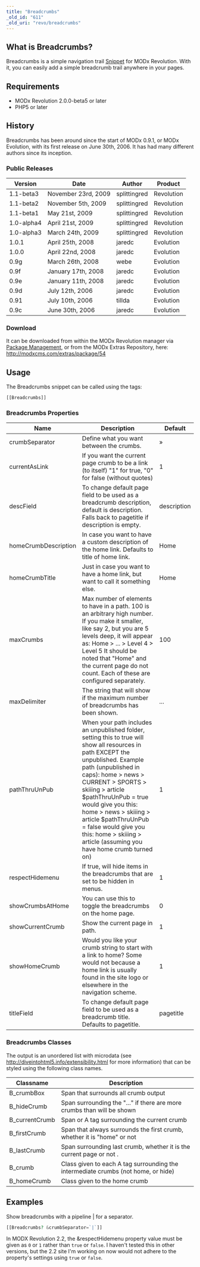 ```yaml
---
title: "Breadcrumbs"
_old_id: "611"
_old_uri: "revo/breadcrumbs"
---
```


## What is Breadcrumbs?

Breadcrumbs is a simple navigation trail [Snippet](developing-in-modx/basic-development/snippets "Snippets") for MODx Revolution. With it, you can easily add a simple breadcrumb trail anywhere in your pages.

## Requirements

- MODx Revolution 2.0.0-beta5 or later
- PHP5 or later

## History

Breadcrumbs has been around since the start of MODx 0.9.1, or MODx Evolution, with its first release on June 30th, 2006. It has had many different authors since its inception.

### Public Releases

| Version    | Date                | Author       | Product    |
| ---------- | ------------------- | ------------ | ---------- |
| 1.1-beta3  | November 23rd, 2009 | splittingred | Revolution |
| 1.1-beta2  | November 5th, 2009  | splittingred | Revolution |
| 1.1-beta1  | May 21st, 2009      | splittingred | Revolution |
| 1.0-alpha4 | April 21st, 2009    | splittingred | Revolution |
| 1.0-alpha3 | March 24th, 2009    | splittingred | Revolution |
| 1.0.1      | April 25th, 2008    | jaredc       | Evolution  |
| 1.0.0      | April 22nd, 2008    | jaredc       | Evolution  |
| 0.9g       | March 26th, 2008    | webe         | Evolution  |
| 0.9f       | January 17th, 2008  | jaredc       | Evolution  |
| 0.9e       | January 11th, 2008  | jaredc       | Evolution  |
| 0.9d       | July 12th, 2006     | jaredc       | Evolution  |
| 0.91       | July 10th, 2006     | tillda       | Evolution  |
| 0.9c       | June 30th, 2006     | jaredc       | Evolution  |

### Download

It can be downloaded from within the MODx Revolution manager via [Package Management](developing-in-modx/advanced-development/package-management "Package Management"), or from the MODx Extras Repository, here: <http://modxcms.com/extras/package/54>

## Usage

The Breadcrumbs snippet can be called using the tags:

``` php 
[[Breadcrumbs]]
```

### Breadcrumbs Properties

| Name                 | Description                                                                                                                                                                                                                                                                                                                                                                                                 | Default     |
| -------------------- | ----------------------------------------------------------------------------------------------------------------------------------------------------------------------------------------------------------------------------------------------------------------------------------------------------------------------------------------------------------------------------------------------------------- | ----------- |
| crumbSeparator       | Define what you want between the crumbs.                                                                                                                                                                                                                                                                                                                                                                    | »           |
| currentAsLink        | If you want the current page crumb to be a link (to itself) "1" for true, "0" for false (without quotes)                                                                                                                                                                                                                                                                                                    | 1           |
| descField            | To change default page field to be used as a breadcrumb description, default is description. Falls back to pagetitle if description is empty.                                                                                                                                                                                                                                                               | description |
| homeCrumbDescription | In case you want to have a custom description of the home link. Defaults to title of home link.                                                                                                                                                                                                                                                                                                             | Home        |
| homeCrumbTitle       | Just in case you want to have a home link, but want to call it something else.                                                                                                                                                                                                                                                                                                                              | Home        |
| maxCrumbs            | Max number of elements to have in a path. 100 is an arbitrary high number. If you make it smaller, like say 2, but you are 5 levels deep, it will appear as: Home > ... > Level 4 > Level 5 It should be noted that "Home" and the current page do not count. Each of these are configured separately.                                                                                                      | 100         |
| maxDelimiter         | The string that will show if the maximum number of breadcrumbs has been shown.                                                                                                                                                                                                                                                                                                                              | ...         |
| pathThruUnPub        | When your path includes an unpublished folder, setting this to true will show all resources in path EXCEPT the unpublished. Example path (unpublished in caps): home > news > CURRENT > SPORTS > skiiing > article $pathThruUnPub = true would give you this: home > news > skiiing > article $pathThruUnPub = false would give you this: home > skiiing > article (assuming you have home crumb turned on) | 1           |
| respectHidemenu      | If true, will hide items in the breadcrumbs that are set to be hidden in menus.                                                                                                                                                                                                                                                                                                                             | 1           |
| showCrumbsAtHome     | You can use this to toggle the breadcrumbs on the home page.                                                                                                                                                                                                                                                                                                                                                | 0           |
| showCurrentCrumb     | Show the current page in path.                                                                                                                                                                                                                                                                                                                                                                              | 1           |
| showHomeCrumb        | Would you like your crumb string to start with a link to home? Some would not because a home link is usually found in the site logo or elsewhere in the navigation scheme.                                                                                                                                                                                                                                  | 1           |
| titleField           | To change default page field to be used as a breadcrumb title. Defaults to pagetitle.                                                                                                                                                                                                                                                                                                                       | pagetitle   |

### Breadcrumbs Classes

The output is an unordered list with microdata (see <http://diveintohtml5.info/extensibility.html> for more information) that can be styled using the following class names.

| Classname       | Description                                                                       |
| --------------- | --------------------------------------------------------------------------------- |
| B\_crumbBox     | Span that surrounds all crumb output                                              |
| B\_hideCrumb    | Span surrounding the "..." if there are more crumbs than will be shown            |
| B\_currentCrumb | Span or A tag surrounding the current crumb                                       |
| B\_firstCrumb   | Span that always surrounds the first crumb, whether it is "home" or not           |
| B\_lastCrumb    | Span surrounding last crumb, whether it is the current page or not .              |
| B\_crumb        | Class given to each A tag surrounding the intermediate crumbs (not home, or hide) |
| B\_homeCrumb    | Class given to the home crumb                                                     |

## Examples

Show breadcrumbs with a pipeline | for a separator.

``` php 
[[Breadcrumbs? &crumbSeparator=`|`]]
```

In MODX Revolution 2.2, the &respectHidemenu property value must be given as `0` or `1` rather than `true` or `false`. I haven't tested this in other versions, but the 2.2 site I'm working on now would not adhere to the property's settings using `true` or `false`.
